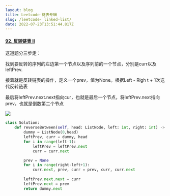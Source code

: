 ```yaml
---
layout: blog
title: Leetcode-链表专辑
slug: /leetcode- linked-list/
date: 2022-07-23T13:51:44.817Z
---
```

#### [92. 反转链表 II](https://leetcode.cn/problems/reverse-linked-list-ii/)

这道题分三步走：

找到要反转的序列的左边第一个节点以及序列前的一个节点，分别是curr以及 leftPrev.

接着就是反转链表的操作，定义一个prev，值为None。根据Left - Righ t + 1次迭代反转链表

最后将leftPrev.next.next指向cur，也就是最后一个节点，将leftPrev.next指向prev，也就是倒数第二个节点

![](/assets/screenshot-2022-07-23-at-15.42.06.png)

```python
class Solution:
    def reverseBetween(self, head: ListNode, left: int, right: int) -> ListNode:
        dummy = ListNode(0,head)
        leftPrev, curr = dummy, head
        for i in range(left-1):
            leftPrev = leftPrev.next
            curr = curr.next

        prev = None
        for i in range(right-left+1):
            curr.next, prev, curr = prev, curr, curr.next
        
        leftPrev.next.next = curr
        leftPrev.next = prev
        return dummy.next
        
```
